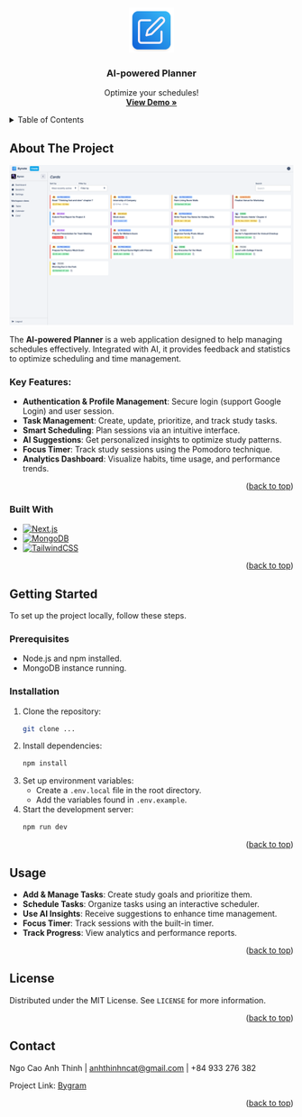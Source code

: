 <a name="readme-top"></a>

<!-- PROJECT LOGO -->
<br />
<div align="center">
  <a href="public/icon.png">
    <img src="public/icon.png" alt="Logo" width="80" height="80">
  </a>

  <h3 align="center">AI-powered Planner</h3>

  <p align="center">
    Optimize your schedules!
    <br />
    <a href="https://youtu.be/Jqcf1iWhTMU" target="_blank"><strong>View Demo »</strong></a>
  </p>
</div>

<!-- TABLE OF CONTENTS -->
<details>
  <summary>Table of Contents</summary>
  <ol>
    <li>
      <a href="#about-the-project">About The Project</a>
      <ul>
        <li><a href="#built-with">Built With</a></li>
      </ul>
    </li>
    <li>
      <a href="#getting-started">Getting Started</a>
      <ul>
        <li><a href="#prerequisites">Prerequisites</a></li>
        <li><a href="#installation">Installation</a></li>
      </ul>
    </li>
    <li><a href="#usage">Usage</a></li>
    <li><a href="#license">License</a></li>
    <li><a href="#contact">Contact</a></li>
  </ol>
</details>

<!-- ABOUT THE PROJECT -->

## About The Project

![Product Screenshot](readme-resources/product-screenshot.png)

The **AI-powered Planner** is a web application designed to help managing schedules effectively. Integrated with AI, it provides feedback and statistics to optimize scheduling and time management.

### Key Features:
- **Authentication & Profile Management**: Secure login (support Google Login) and user session.
- **Task Management**: Create, update, prioritize, and track study tasks.
- **Smart Scheduling**: Plan sessions via an intuitive interface.
- **AI Suggestions**: Get personalized insights to optimize study patterns.
- **Focus Timer**: Track study sessions using the Pomodoro technique.
- **Analytics Dashboard**: Visualize habits, time usage, and performance trends.

<p align="right">(<a href="#readme-top">back to top</a>)</p>

### Built With

- [![Next.js][Next.js]][Next-url]
- [![MongoDB][MongoDB.js]][MongoDB-url]
- [![TailwindCSS][TailwindCSS.js]][TailwindCSS-url]

<p align="right">(<a href="#readme-top">back to top</a>)</p>

<!-- GETTING STARTED -->

## Getting Started

To set up the project locally, follow these steps.

### Prerequisites

- Node.js and npm installed.
- MongoDB instance running.

### Installation

1. Clone the repository:
   ```sh
   git clone ...
   ```
2. Install dependencies:
   ```sh
   npm install
   ```
3. Set up environment variables:
   - Create a `.env.local` file in the root directory.
   - Add the variables found in `.env.example`.
4. Start the development server:
   ```sh
   npm run dev
   ```

<p align="right">(<a href="#readme-top">back to top</a>)</p>

<!-- USAGE EXAMPLES -->

## Usage

- **Add & Manage Tasks**: Create study goals and prioritize them.
- **Schedule Tasks**: Organize tasks using an interactive scheduler.
- **Use AI Insights**: Receive suggestions to enhance time management.
- **Focus Timer**: Track sessions with the built-in timer.
- **Track Progress**: View analytics and performance reports.

<p align="right">(<a href="#readme-top">back to top</a>)</p>

<!-- LICENSE -->

## License

Distributed under the MIT License. See `LICENSE` for more information.

<p align="right">(<a href="#readme-top">back to top</a>)</p>

<!-- CONTACT -->

## Contact

Ngo Cao Anh Thinh | anhthinhncat@gmail.com | +84 933 276 382

Project Link: [Bygram](https://bytask.vercel.app/)

<p align="right">(<a href="#readme-top">back to top</a>)</p>

<!-- MARKDOWN LINKS & IMAGES -->

[Next.js]: https://img.shields.io/badge/Next.js-000000?style=for-the-badge&logo=next.js&logoColor=white
[Next-url]: https://nextjs.org/
[MongoDB.js]: https://img.shields.io/badge/MongoDB-47A248?style=for-the-badge&logo=mongodb&logoColor=white
[MongoDB-url]: https://www.mongodb.com/
[TailwindCSS.js]: https://img.shields.io/badge/Tailwind_CSS-38B2AC?style=for-the-badge&logo=tailwind-css&logoColor=white
[TailwindCSS-url]: https://tailwindcss.com/


